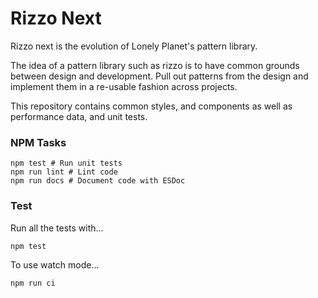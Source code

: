 # Rizzo Next
Rizzo next is the evolution of Lonely Planet's pattern library. 

The idea of a pattern library such as rizzo is to have common grounds between design and development. Pull out patterns
from the design and implement them in a re-usable fashion across projects.

This repository contains common styles, and components as well as performance data, and unit tests.

### NPM Tasks
```shell
npm test # Run unit tests
npm run lint # Lint code
npm run docs # Document code with ESDoc
```

### Test
Run all the tests with...

```shell
npm test
```

To use watch mode...

```shell
npm run ci
```



